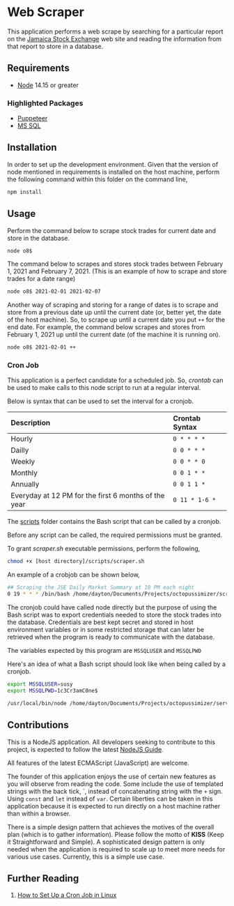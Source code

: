 # Web Scraper

This application performs a web scrape by searching for a particular report on the [Jamaica Stock Exchange](https://www.jamstockex.com/) web site and reading the information from that report to store in a database.

## Requirements

 * [Node](https://nodejs.org/en/) 14.15 or greater

### Highlighted Packages

 * [Puppeteer](https://www.npmjs.com/package/puppeteer)
 * [MS SQL](https://www.npmjs.com/package/mssql)

## Installation

In order to set up the development environment. Given that the version of node mentioned in requirements is installed on the host machine, perform the following command within this folder on the command line,

```bash
npm install
```

## Usage

Perform the command below to scrape stock trades for current date and store in the database.

```bash
node o8$
```

The command below to scrapes and stores stock trades between February 1, 2021 and February 7, 2021. (This is an example of how to scrape and store trades for a date range)

```bash
node o8$ 2021-02-01 2021-02-07
```

Another way of scraping and storing for a range of dates is to scrape and store from a previous date up until the current date (or, better yet, the date of the host machine). So, to scrape up until a current date you put `++` for the end date. For example, the command below scrapes and stores from February 1, 2021 up until the current date (of the machine it is running on).

```bash
node o8$ 2021-02-01 ++
```

### Cron Job

This application is a perfect candidate for a scheduled job. So, _crontab_ can be used to make calls to this node script to run at a regular interval.

Below is syntax that can be used to set the interval for a cronjob.

| Description | Crontab Syntax |
| :--- | :--- |
| Hourly | `0 * * * *` |
| Dailly | `0 0 * * *` |
| Weekly | `0 0 * * 0` |
| Monthly | `0 0 1 * *` |
| Annually | `0 0 1 1 *` |
| Everyday at 12 PM for the first 6 months of the year | `0 11 * 1-6 *` |

The [scripts](../scripts) folder contains the Bash script that can be called by a cronjob.

Before any script can be called, the required permissions must be granted.

To grant _scraper.sh_ executable permissions, perform the following,

```bash
chmod +x [host directory]/scripts/scraper.sh
```

An example of a crobjob can be shown below,

```bash
## Scraping the JSE Daily Market Summary at 10 PM each night
0 19 * * * /bin/bash /home/dayton/Documents/Projects/octopussimizer/scripts/scraper.sh >> /home/dayton/Documents/Projects/octopussimizer/service/scraper-logs.log
```

The cronjob could have called node directly but the purpose of using the Bash script was to export credentials needed to store the stock trades into the database. Credentials are best kept secret and stored in host environment variables or in some restricted storage that can later be retrieved when the program is ready to communicate with the database.

The variables expected by this program are `MSSQLUSER` and `MSSQLPWD`

Here's an idea of what a Bash script should look like when being called by a cronjob.

```bash
export MSSQLUSER=susy
export MSSQLPWD=1c3Cr3amC0ne$

/usr/local/bin/node /home/dayton/Documents/Projects/octopussimizer/service/o8$.js
```

## Contributions

This is a NodeJS application. All developers seeking to contribute to this project, is expected to follow the latest [NodeJS Guide](https://nodejs.org/en/docs/guides/).

All features of the latest ECMAScript (JavaScript) are welcome.

The founder of this application enjoys the use of certain new features as you will observe from reading the code. Some include the use of templated strings with the back tick, \`, instead of concatenating string with the `+` sign. Using `const` and `let` instead of `var`. Certain liberties can be taken in this application because it is expected to run directly on a host machine rather than within a browser.

There is a simple design pattern that achieves the motives of the overall plan (which is to gather information). Please follow the motto of **KISS** (Keep it Straightforward and Simple). A sophisticated design pattern is only needed when the application is required to scale up to meet more needs for various use cases. Currently, this is a simple use case.

## Further Reading

1. [How to Set Up a Cron Job in Linux](https://phoenixnap.com/kb/set-up-cron-job-linux)
